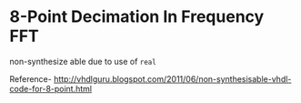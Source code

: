 8-Point Decimation In Frequency FFT
===================================

non-synthesize able due to use of `real`

Reference-
http://vhdlguru.blogspot.com/2011/06/non-synthesisable-vhdl-code-for-8-point.html